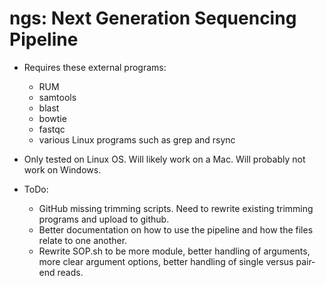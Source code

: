 ngs: Next Generation Sequencing Pipeline
========================================

* Requires these external programs:
  - RUM
  - samtools
  - blast
  - bowtie
  - fastqc
  - various Linux programs such as grep and rsync
  
* Only tested on Linux OS. Will likely work on a Mac. Will probably not work on Windows.

* ToDo:
  - GitHub missing trimming scripts. Need to rewrite existing trimming programs and upload to github.
  - Better documentation on how to use the pipeline and how the files relate to one another.
  - Rewrite SOP.sh to be more module, better handling of arguments, more clear argument options, better handling of single versus pair-end reads.
